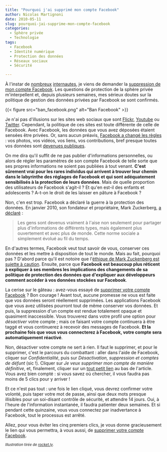 ```yaml
---
title: "Pourquoi j'ai supprimé mon compte Facebook"
author: Nicolas Martignoni
date: 2010-05-11
slug: pourquoi-jai-supprime-mon-compte-facebook
categories:
  - Sphère privée
  - Technologie
tags:
  - Facebook
  - Identité numérique
  - Protection des données
  - Réseaux sociaux
  - Sécurité

---
```

À l'instar de [nombreux][1] [internautes][2], je viens de demander la [suppression de mon compte Facebook][3]. Les questions de protection de la sphère privée m'interpellent et, depuis plusieurs semaines, mes sérieux doutes sur la politique de gestion des données privées par Facebook se sont confirmés.

{{< figure src="ban_facebook.png" alt="Ban Facebook" >}}

Je n'ai pas d'illusions sur les sites web sociaux que sont [Flickr][4], [Youtube][5] ou [Twitter][6]. Cependant, la politique de ces sites est toute différente de celle de Facebook. Avec Facebook, les données que vous avez déposées étaient sensées être privées. Or, sans aucun préavis, [Facebook a changé les règles][7] : vos photos, vos vidéos, vos liens, vos contributions, bref presque toutes vos données sont [devenues publiques][8].

On me dira qu'il suffit de ne pas publier d'informations personnelles, ou alors de régler les paramètres de son compte Facebook de telle sorte que ses propres informations ne soient pas publiées à tout venant. **C'est sûrement vrai pour les rares individus qui arrivent à trouver leur chemin dans le labyrinthe des réglages de Facebook et qui sont adéquatement sensibilisés à la protection de leurs données**. Mais de quelle proportion des utilisateurs de Facebook s'agit-il ? Et qu'en est-il des enfants et adolescents ? A-t-on le droit de les laisser en pâture à Facebook ?

<!--more-->

Non, c'en est trop. Facebook a déclaré la guerre à la protection des données. En janvier 2010, son fondateur et propriétaire, Mark Zuckerberg, [a déclaré][9] :

> Les gens sont devenus vraiment à l'aise non seulement pour partager plus d'informations de différents types, mais également plus ouvertement et avec plus de monde. Cette norme sociale a simplement évolué au fil du temps.

En d'autres termes, Facebook veut tout savoir de vous, conserver ces données et les mettre à disposition de tout le monde. Mais au fait, pourquoi pas ? D'abord parce qu'il est notoire que l'[éthique de Mark Zuckenberg est sujette à caution][10]. Ensuite, parce que **Facebook est beaucoup plus réticent à expliquer à ses membres les implications des changements de sa politique de protection des données que d'expliquer aux développeurs comment accéder à vos données stockées sur Facebook**.

La cerise sur le gâteau : avez-vous essayé de [supprimer votre compte Facebook][3] ? Bon courage ! Avant tout, aucune promesse ne vous est faite que vos données seront réellement supprimées. Les applications Facebook que vous avez utilisées pourront tout de même conserver vos données. Et puis, la suppression d'un compte est rendue totalement opaque et quasiment inaccessible. Vous trouverez dans votre profil une option pour _désactiver_ votre compte ; mais ce faisant votre compte continuera à être taggé et vous continuerez à recevoir des messages de Facebook. **Et la prochaine fois que vous vous connecterez à Facebook, votre compte sera automatiquement réactivé**.

Non, désactiver votre compte ne sert à rien. Il faut le supprimer, et pour le supprimer, c'est le parcours du combattant : aller dans l'aide de Facebook, cliquer sur _Confidentialité_, puis sur _Désactivation, suppression et comptes de défunt_ (sic !). Cliquer sur _Je veux supprimer mon compte de manière définitive_, et, finalement, cliquer sur un [tout petit lien][3] au bas de l'article. Vous avez bien compté : si vous savez où chercher, il vous faudra pas moins de 5 clics pour y arriver !

Et ce n'est pas tout : une fois le lien cliqué, vous devrez confirmer votre volonté, puis taper votre mot de passe, ainsi que deux mots presque illisibles pour un soi-disant contrôle de sécurité, et attendre 14 jours. Oui, à l'heure de l'information instantanée, il faudra patienter deux semaines. Et si pendant cette quinzaine, vous vous connectez par inadvertance à Facebook, tout le processus est arrêté.

Allez, pour vous éviter les cinq premiers clics, je vous donne gracieusement le lien qui vous permettra, à vous aussi, de [supprimer votre compte Facebook][3].

<small>_Illustration tirée de [rocket.ly][1]._</small>

 [1]: http://www.rocket.ly/home/2010/4/26/top-ten-reasons-you-should-quit-facebook.html
 [2]: http://bloggy.com/2010/05/i_deleted_my_faceboo.html
 [3]: https://www.facebook.com/help/contact.php?show_form=delete_account
 [4]: https://www.flickr.com/
 [5]: https://www.youtube.com/
 [6]: https://twitter.com/
 [7]: http://mattmckeon.com/facebook-privacy/
 [8]: https://www.eff.org/deeplinks/2010/04/facebook-timeline
 [9]: http://www.readwriteweb.com/archives/facebooks_zuckerberg_says_the_age_of_privacy_is_ov.php
 [10]: https://www.businessinsider.com/how-mark-zuckerberg-hacked-into-the-harvard-crimson-2010-3?IR=T
